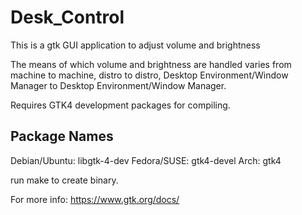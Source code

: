 # Desk_Control
This is a gtk GUI application to adjust volume and brightness

The means of which volume and brightness are handled varies from machine to machine, distro to distro, Desktop Environment/Window Manager to Desktop Environment/Window Manager.

Requires GTK4 development packages for compiling.

Package Names
------------------------
Debian/Ubuntu: libgtk-4-dev
Fedora/SUSE: gtk4-devel
Arch: gtk4

run make to create binary.

For more info: https://www.gtk.org/docs/
